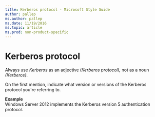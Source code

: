 ```yaml
---
title: Kerberos protocol - Microsoft Style Guide
author: pallep
ms.author: pallep
ms.date: 11/19/2016
ms.topic: article
ms.prod: non-product-specific
---
```


# Kerberos protocol

Always use *Kerberos* as an adjective (*Kerberos protocol),* not as a noun *(Kerberos)*.

On the first mention, indicate what version or versions of the Kerberos protocol you're referring to. 

**Example**  
Windows Server 2012 implements the Kerberos version 5 authentication protocol.

